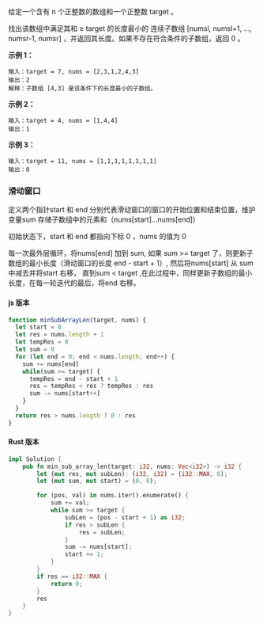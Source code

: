 给定一个含有 n 个正整数的数组和一个正整数 target 。

找出该数组中满足其和 ≥ target 的长度最小的 连续子数组 [numsl, numsl+1, ..., numsr-1, numsr] ，并返回其长度。如果不存在符合条件的子数组，返回 0 。

**示例 1：**
```
输入：target = 7, nums = [2,3,1,2,4,3]
输出：2
解释：子数组 [4,3] 是该条件下的长度最小的子数组。
```

**示例 2：**
```
输入：target = 4, nums = [1,4,4]
输出：1
```

**示例 3：**
```
输入：target = 11, nums = [1,1,1,1,1,1,1,1]
输出：0
```
### 滑动窗口
定义两个指针start 和 end 分别代表滑动窗口的窗口的开始位置和结束位置，维护变量sum 存储子数组中的元素和（nums[start]...nums[end]）

初始状态下，start 和 end 都指向下标 0 ，nums 的值为 0

每一次最外层循环，将nums[end] 加到 sum, 如果 sum >= target 了，则更新子数组的最小长度（滑动窗口的长度 end - start + 1）, 然后将nums[start] 从 sum 中减去并将start 右移， 直到sum < target ,在此过程中，同样更新子数组的最小长度，在每一轮迭代的最后，将end 右移。


#### js 版本
```js
function minSubArrayLen(target, nums) {
  let start = 0
  let res = nums.length + 1
  let tempRes = 0
  let sum = 0
  for (let end = 0; end < nums.length; end++) {
    sum += nums[end]
    while(sum >= target) {
      tempRes = end - start + 1
      res = tempRes < res ? tempRes : res
      sum -= nums[start++]
    }
  }
  return res > nums.length ? 0 : res
}
```
#### Rust 版本
```Rust
impl Solution {
    pub fn min_sub_array_len(target: i32, nums: Vec<i32>) -> i32 {
        let (mut res, mut subLen): (i32, i32) = (i32::MAX, 0);
        let (mut sum, mut start) = (0, 0);

        for (pos, val) in nums.iter().enumerate() {
            sum += val;
            while sum >= target {
                subLen = (pos - start + 1) as i32;
                if res > subLen {
                    res = subLen;
                }
                sum -= nums[start];
                start += 1;
            }
        }
        if res == i32::MAX {
            return 0;
        }
        res
    }
}
```

